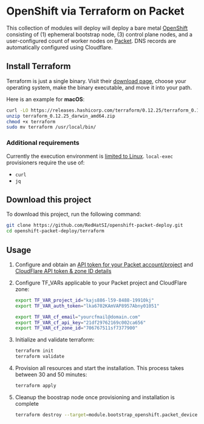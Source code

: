 # OpenShift via Terraform on Packet
This collection of modules will deploy  will deploy a bare metal [OpenShift](https://docs.openshift.com/container-platform/latest/installing/installing_bare_metal/installing-bare-metal.html) consisting of (1) ephemeral bootstrap node, (3) control plane nodes, and a user-configured count of worker nodes on [Packet](http://packet.com). DNS records are automatically configured using Cloudflare.

## Install Terraform
Terraform is just a single binary.  Visit their [download page](https://www.terraform.io/downloads.html), choose your operating system, make the binary executable, and move it into your path.

Here is an example for **macOS**:
```bash
curl -LO https://releases.hashicorp.com/terraform/0.12.25/terraform_0.12.25_darwin_amd64.zip
unzip terraform_0.12.25_darwin_amd64.zip
chmod +x terraform
sudo mv terraform /usr/local/bin/
```
### Additional requirements

Currently the execution environment is [limited to Linux](https://github.com/RedHatSI/openshift-packet-deploy/issues/17). `local-exec` provisioners require the use of:
  - `curl`
  - `jq`

## Download this project
To download this project, run the following command:

```bash
git clone https://github.com/RedHatSI/openshift-packet-deploy.git
cd openshift-packet-deploy/terraform
```

## Usage

  1. Configure and obtain an [API token for your Packet account/project](https://www.packet.com/developers/api/) and [CloudFlare API token & zone ID details](https://dash.cloudflare.com/)
  
  2. Configure TF_VARs applicable to your Packet project and CloudFlare zone:
     ```bash
     export TF_VAR_project_id="kajs886-l59-8488-19910kj"
     export TF_VAR_auth_token="lka6702KAmVAP8957Abny01051"
     
     export TF_VAR_cf_email="yourcfmail@domain.com"
     export TF_VAR_cf_api_key="21df29762169c002ca656"
     export TF_VAR_cf_zone_id="706767511sf7377900"
     ```

  3. Initialize and validate terraform:
     ```bash
     terraform init
     terraform validate
     ```

  5. Provision all resources and start the installation. This process takes between 30 and 50 minutes:
     ```bash
     terraform apply
     ``` 

  6. Cleanup the boostrap node once provisioning and installation is complete
     ```bash
     terraform destroy --target=module.bootstrap_openshift.packet_device.bootstrap[0]
     ```
